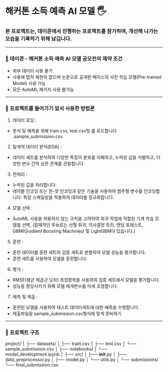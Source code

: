 # 해커톤 소득 예측 AI 모델 🖐️
### 본 프로젝트는, 데이콘에서 진행하는 프로젝트를 참가하며, 개선해 나가는 모습을 기록하기 위해 남깁니다.
---
### 📖 데이콘 - 해커톤 소득 예측 AI 모델 공모전의 제약 조건
- 외부 데이터 사용 불가
- 사용에 법적 제한이 없으며 논문으로 공개된 베이스의 사전 학습 모델(Pre-trained Model) 사용 가능
- 모든 AutoML 패키지 사용 불가능

---

### 📌 프로젝트를 들어가기 앞서 사용한 방법론

1. 데이터 로딩 :

- 분석 및 예측을 위해 train.csv, test.csv및 를 로드합니다 .sample_submission.csv

2. 탐색적 데이터 분석(EDA) :

- 데이터 세트를 분석하여 다양한 특징의 분포를 이해하고, 누락된 값을 식별하고, 다양한 변수 간의 상관 관계를 관찰합니다

3. 전처리 :

- 누락된 값을 처리합니다.
- 레이블 인코딩 또는 원-핫 인코딩과 같은 기술을 사용하여 범주형 변수를 인코딩합니다.
특징 스케일링을 적용하여 데이터를 정규화합니다.

4. 모델 선택 :

- AutoML 사용을 허용하지 않는 규칙을 고려하여 회귀 작업에 적합한 기계 학습 모델을 선택, (잠재적인 후보로는 선형 회귀, 의사결정 트리, 랜덤 포레스트, GBM(Gradient Boosting Machines) 및 LightGBM이 있습니다.)

5. 훈련 :

- 훈련 데이터를 훈련 세트와 검증 세트로 분할하여 모델 성능을 평가합니다.
- 훈련 세트를 사용하여 모델을 훈련합니다.

6. 평가 :

- RMSE(평균 제곱근 오차) 측정항목을 사용하여 검증 세트에서 모델을 평가합니다.
- 성능을 향상시키기 위해 모델 매개변수를 미세 조정합니다.

7. 예측 및 제출 :

- 훈련된 모델을 사용하여 테스트 데이터세트에 대한 예측을 수행합니다.
- 제출파일을 sample_submission.csv형식에 맞게 준비하기

---

### 📌 프로젝트 구조
project/
│
├── datasets/
│   ├── train.csv
│   ├── test.csv
│   └── sample_submission.csv
│
├── notebooks/
│   └── model_development.ipynb
│
├── src/
│   ├── __init__.py
│   ├── data_preprocessor.py
│   ├── model.py
│   └── utils.py
│
└── submissions/
    └── final_submission.csv
